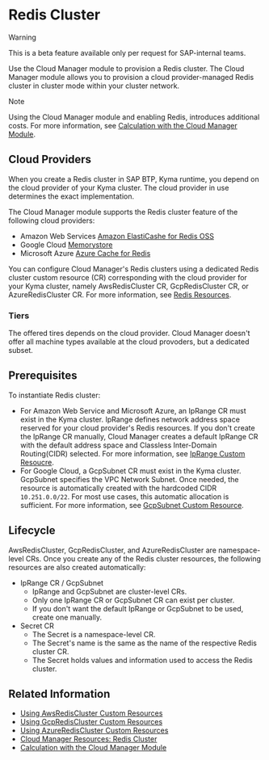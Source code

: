 # Redis Cluster

> [!WARNING]
> This is a beta feature available only per request for SAP-internal teams.

Use the Cloud Manager module to provision a Redis cluster. The Cloud Manager module allows you to provision a cloud provider-managed Redis cluster in cluster mode within your cluster network.

> [!NOTE]
> Using the Cloud Manager module and enabling Redis, introduces additional costs. For more information, see [Calculation with the Cloud Manager Module](https://help.sap.com/docs/btp/sap-business-technology-platform-internal/commercial-information-sap-btp-kyma-runtime?state=DRAFT&version=Internal#loioc33bb114a86e474a95db29cfd53f15e6__section_cloud_manager).

## Cloud Providers

When you create a Redis cluster in SAP BTP, Kyma runtime, you depend on the cloud provider of your Kyma cluster. The cloud provider in use determines the exact implementation.

The Cloud Manager module supports the Redis cluster feature of the following cloud providers:

* Amazon Web Services [Amazon ElastiCashe for Redis OSS](https://aws.amazon.com/elasticache/redis)
* Google Cloud [Memorystore](https://cloud.google.com/memorystore?hl=en)
* Microsoft Azure [Azure Cache for Redis](https://azure.microsoft.com/en-us/products/cache)

You can configure Cloud Manager's Redis clusters using a dedicated Redis cluster custom resource (CR) corresponding with the cloud provider for your Kyma cluster, namely AwsRedisCluster CR, GcpRedisCluster CR, or AzureRedisCluster CR. For more information, see [Redis Resources](./resources/README.md#redis-cluster-resources).

### Tiers

The offered tires depends on the cloud provider. Cloud Manager doesn't offer all machine types available at the cloud provoders, but a dedicated subset.

## Prerequisites

To instantiate Redis cluster:

* For Amazon Web Service and Microsoft Azure, an IpRange CR must exist in the Kyma cluster. IpRange defines network address space reserved for your cloud provider's Redis resources. If you don't create the IpRange CR manually, Cloud Manager creates a default IpRange CR with the default address space and Classless Inter-Domain Routing(CIDR) selected. For more information, see [IpRange Custom Resoucre](./resources/04-10-iprange.md).
* For Google Cloud, a GcpSubnet CR must exist in the Kyma cluster. GcpSubnet specifies the VPC Network Subnet. Once needed, the resource is automatically created with the hardcoded CIDR `10.251.0.0/22`. For most use cases, this automatic allocation is sufficient. For more information, see [GcpSubnet Custom Resource](./resources/04-50-21-gcp-subnet.md).

## Lifecycle

AwsRedisCluster, GcpRedisCluster, and AzureRedisCluster are namespace-level CRs. Once you create any of the Redis cluster resources, the following resources are also created automatically:

* IpRange CR / GcpSubnet
  * IpRange and GcpSubnet are cluster-level CRs.
  * Only one IpRange CR or GcpSubnet CR can exist per cluster.
  * If you don't want the default IpRange or GcpSubnet to be used, create one manually.
* Secret CR
  * The Secret is a namespace-level CR.
  * The Secret's name is the same as the name of the respective Redis cluster CR.
  * The Secret holds values and information used to access the Redis cluster.

## Related Information

* [Using AwsRedisCluster Custom Resources](./tutorials/01-50-10-aws-redis-cluster.md)
* [Using GcpRedisCluster Custom Resources](./tutorials/01-50-20-gcp-redis-cluster.md)
* [Using AzureRedisCluster Custom Resources](./tutorials//01-50-30-azure-redis-cluster.md)
* [Cloud Manager Resources: Redis Cluster](./resources/README.md#redis-cluster-resources)
* [Calculation with the Cloud Manager Module](https://help.sap.com/docs/btp/sap-business-technology-platform-internal/commercial-information-sap-btp-kyma-runtime?state=DRAFT&version=Internal#calculation-with-the-cloud-manager-module)

